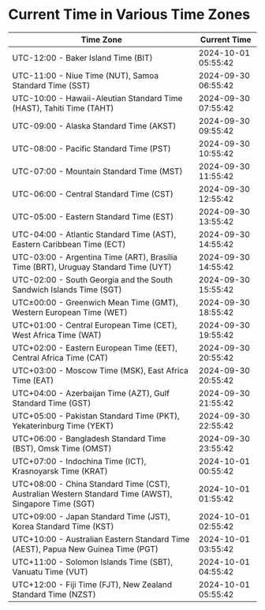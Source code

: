 # Current Time in Various Time Zones

| Time Zone | Current Time |
|-----------|--------------|
| UTC-12:00 - Baker Island Time (BIT) | 2024-10-01 05:55:42 |
| UTC-11:00 - Niue Time (NUT), Samoa Standard Time (SST) | 2024-09-30 06:55:42 |
| UTC-10:00 - Hawaii-Aleutian Standard Time (HAST), Tahiti Time (TAHT) | 2024-09-30 07:55:42 |
| UTC-09:00 - Alaska Standard Time (AKST) | 2024-09-30 09:55:42 |
| UTC-08:00 - Pacific Standard Time (PST) | 2024-09-30 10:55:42 |
| UTC-07:00 - Mountain Standard Time (MST) | 2024-09-30 11:55:42 |
| UTC-06:00 - Central Standard Time (CST) | 2024-09-30 12:55:42 |
| UTC-05:00 - Eastern Standard Time (EST) | 2024-09-30 13:55:42 |
| UTC-04:00 - Atlantic Standard Time (AST), Eastern Caribbean Time (ECT) | 2024-09-30 14:55:42 |
| UTC-03:00 - Argentina Time (ART), Brasília Time (BRT), Uruguay Standard Time (UYT) | 2024-09-30 14:55:42 |
| UTC-02:00 - South Georgia and the South Sandwich Islands Time (SGT) | 2024-09-30 15:55:42 |
| UTC±00:00 - Greenwich Mean Time (GMT), Western European Time (WET) | 2024-09-30 18:55:42 |
| UTC+01:00 - Central European Time (CET), West Africa Time (WAT) | 2024-09-30 19:55:42 |
| UTC+02:00 - Eastern European Time (EET), Central Africa Time (CAT) | 2024-09-30 20:55:42 |
| UTC+03:00 - Moscow Time (MSK), East Africa Time (EAT) | 2024-09-30 20:55:42 |
| UTC+04:00 - Azerbaijan Time (AZT), Gulf Standard Time (GST) | 2024-09-30 21:55:42 |
| UTC+05:00 - Pakistan Standard Time (PKT), Yekaterinburg Time (YEKT) | 2024-09-30 22:55:42 |
| UTC+06:00 - Bangladesh Standard Time (BST), Omsk Time (OMST) | 2024-09-30 23:55:42 |
| UTC+07:00 - Indochina Time (ICT), Krasnoyarsk Time (KRAT) | 2024-10-01 00:55:42 |
| UTC+08:00 - China Standard Time (CST), Australian Western Standard Time (AWST), Singapore Time (SGT) | 2024-10-01 01:55:42 |
| UTC+09:00 - Japan Standard Time (JST), Korea Standard Time (KST) | 2024-10-01 02:55:42 |
| UTC+10:00 - Australian Eastern Standard Time (AEST), Papua New Guinea Time (PGT) | 2024-10-01 03:55:42 |
| UTC+11:00 - Solomon Islands Time (SBT), Vanuatu Time (VUT) | 2024-10-01 04:55:42 |
| UTC+12:00 - Fiji Time (FJT), New Zealand Standard Time (NZST) | 2024-10-01 05:55:42 |

